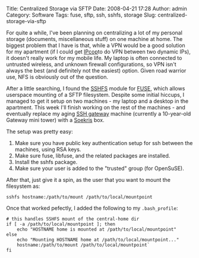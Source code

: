 Title: Centralized Storage via SFTP
Date: 2008-04-21 17:28
Author: admin
Category: Software
Tags: fuse, sftp, ssh, sshfs, storage
Slug: centralized-storage-via-sftp

For quite a while, I've been planning on centralizing a lot of my
personal storage (documents, miscellaneous stuff) on one machine at
home. The biggest problem that I have is that, while a VPN would be a
good solution for my apartment (if I could get
[IPcop](http://www.ipcop.org/)to do VPN between two dynamic IPs), it
doesn't really work for my mobile life. My laptop is often connected to
untrusted wireless, and unknown firewall configurations, so VPN isn't
always the best (and definitely not the easiest) option. Given road
warrior use, NFS is obviously out of the question.

After a little searching, I found the
[SSHFS](http://fuse.sourceforge.net/sshfs.html) module for
[FUSE](http://fuse.sourceforge.net/), which allows userspace mounting of
a SFTP filesystem. Despite some initial hiccups, I managed to get it
setup on two machines - my laptop and a desktop in the apartment. This
week I'll finish working on the rest of the machines - and eventually
replace my aging [SSH
gateway](http://www.jasonantman.com/wiki/index.php/SSH_Gateway_Box)
machine (currently a 10-year-old Gateway mini tower) with a
[Soekris](http://www.soekris.com/) box.

The setup was pretty easy:

1.  Make sure you have public key authentication setup for ssh between
    the machines, using RSA keys.
2.  Make sure fuse, libfuse, and the related packages are installed.
3.  Install the sshfs package.
4.  Make sure your user is added to the "trusted" group (for OpenSuSE).

After that, just give it a spin, as the user that you want to mount the
filesystem as:

`sshfs hostname:/path/to/mount /path/to/local/mountpoint`

Once that worked pefectly, I added the following to my `.bash_profile`:

~~~~{.bash}
# this handles SSHFS mount of the central-home dir
if [ -a /path/to/local/mountpoint ]; then
    echo "HOSTNAME home is mounted at /path/to/local/mountpoint"
else
    echo "Mounting HOSTNAME home at /path/to/local/mountpoint..."
    hostname:/path/to/mount /path/to/local/mountpoint`  
fi
~~~~
